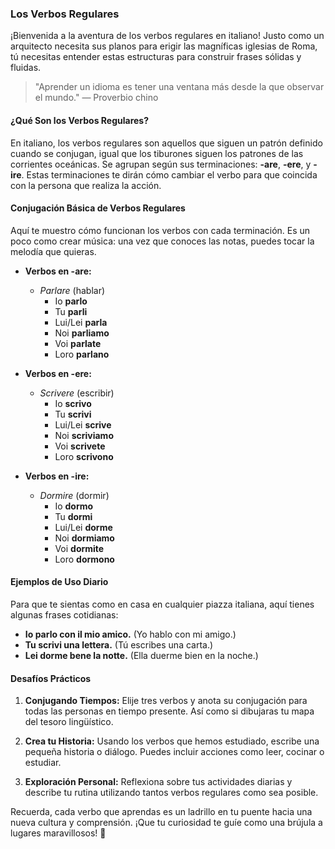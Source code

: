 ### Los Verbos Regulares

¡Bienvenida a la aventura de los verbos regulares en italiano! Justo como un arquitecto necesita sus planos para erigir las magníficas iglesias de Roma, tú necesitas entender estas estructuras para construir frases sólidas y fluidas.

> "Aprender un idioma es tener una ventana más desde la que observar el mundo." — Proverbio chino

#### ¿Qué Son los Verbos Regulares?

En italiano, los verbos regulares son aquellos que siguen un patrón definido cuando se conjugan, igual que los tiburones siguen los patrones de las corrientes oceánicas. Se agrupan según sus terminaciones: **-are**, **-ere**, y **-ire**. Estas terminaciones te dirán cómo cambiar el verbo para que coincida con la persona que realiza la acción.

#### Conjugación Básica de Verbos Regulares

Aquí te muestro cómo funcionan los verbos con cada terminación. Es un poco como crear música: una vez que conoces las notas, puedes tocar la melodía que quieras.

- **Verbos en -are:** 
  - *Parlare* (hablar)
    - Io **parlo**
    - Tu **parli**
    - Lui/Lei **parla**
    - Noi **parliamo**
    - Voi **parlate**
    - Loro **parlano**

- **Verbos en -ere:**
  - *Scrivere* (escribir)
    - Io **scrivo**
    - Tu **scrivi**
    - Lui/Lei **scrive**
    - Noi **scriviamo**
    - Voi **scrivete**
    - Loro **scrivono**

- **Verbos en -ire:**
  - *Dormire* (dormir)
    - Io **dormo**
    - Tu **dormi**
    - Lui/Lei **dorme**
    - Noi **dormiamo**
    - Voi **dormite**
    - Loro **dormono**

#### Ejemplos de Uso Diario

Para que te sientas como en casa en cualquier piazza italiana, aquí tienes algunas frases cotidianas:
- **Io parlo con il mio amico.** (Yo hablo con mi amigo.)
- **Tu scrivi una lettera.** (Tú escribes una carta.)
- **Lei dorme bene la notte.** (Ella duerme bien en la noche.)

#### Desafíos Prácticos

1. **Conjugando Tiempos:** Elije tres verbos y anota su conjugación para todas las personas en tiempo presente. Así como si dibujaras tu mapa del tesoro lingüístico.

2. **Crea tu Historia:** Usando los verbos que hemos estudiado, escribe una pequeña historia o diálogo. Puedes incluir acciones como leer, cocinar o estudiar.

3. **Exploración Personal:** Reflexiona sobre tus actividades diarias y describe tu rutina utilizando tantos verbos regulares como sea posible.

Recuerda, cada verbo que aprendas es un ladrillo en tu puente hacia una nueva cultura y comprensión. ¡Que tu curiosidad te guíe como una brújula a lugares maravillosos! 🐾